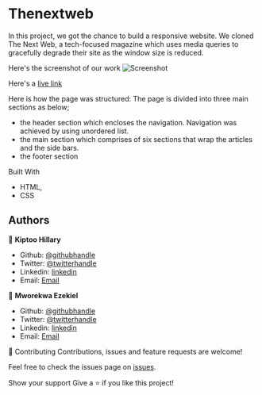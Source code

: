 # Thenextweb

In this project, we got the chance to build a responsive website. We cloned The Next Web, a tech-focused magazine which uses media queries to gracefully degrade their site as the window size is reduced. 


Here's the screenshot of our work
![Screenshot](./img/website-heatmap.png "Website heat map")

Here's a <a href="https://rawcdn.githack.com/imhilla/thenextweb/2b5d19737cdf72c53306d89c6a461911965a3278/index.html">live link</a>

Here is how the page was structured:
The page is divided into three main sections as below;
- the header section which encloses the navigation. Navigation was achieved by using unordered list.
- the main section which comprises of six sections that wrap the articles and the side bars.
- the footer section  

Built With
- HTML,
- CSS

## Authors

👤 **Kiptoo Hillary**

- Github: [@githubhandle](https://github.com/imhilla)
- Twitter: [@twitterhandle](https://twitter.com/hillarykiptoo_)
- Linkedin: [linkedin]()
- Email: [Email](hillaryodhiambo282@gmail.com) 

👤 **Mworekwa Ezekiel**

- Github: [@githubhandle](https://github.com/vanheaven-ui)
- Twitter: [@twitterhandle](https://twitter.com/MworekwaE)
- Linkedin: [linkedin](https://linkedin.com/in/vanheaven/)
- Email: [Email](vanheaven6@gmail.com)  

🤝 Contributing
Contributions, issues and feature requests are welcome!

Feel free to check the issues page on [issues](https://github.com/vanheaven-ui/website-heat-map/issues).

Show your support
Give a ⭐️ if you like this project!

 
